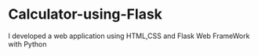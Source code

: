 # Calculator-using-Flask
I developed a web application using HTML,CSS and Flask Web FrameWork with Python
